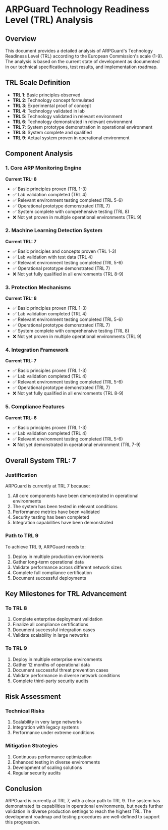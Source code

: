 # ARPGuard Technology Readiness Level (TRL) Analysis

## Overview
This document provides a detailed analysis of ARPGuard's Technology Readiness Level (TRL) according to the European Commission's scale (1-9). The analysis is based on the current state of development as documented in our technical specifications, test results, and implementation roadmap.

## TRL Scale Definition
- **TRL 1**: Basic principles observed
- **TRL 2**: Technology concept formulated
- **TRL 3**: Experimental proof of concept
- **TRL 4**: Technology validated in lab
- **TRL 5**: Technology validated in relevant environment
- **TRL 6**: Technology demonstrated in relevant environment
- **TRL 7**: System prototype demonstration in operational environment
- **TRL 8**: System complete and qualified
- **TRL 9**: Actual system proven in operational environment

## Component Analysis

### 1. Core ARP Monitoring Engine
**Current TRL: 8**
- ✅ Basic principles proven (TRL 1-3)
- ✅ Lab validation completed (TRL 4)
- ✅ Relevant environment testing completed (TRL 5-6)
- ✅ Operational prototype demonstrated (TRL 7)
- ✅ System complete with comprehensive testing (TRL 8)
- ❌ Not yet proven in multiple operational environments (TRL 9)

### 2. Machine Learning Detection System
**Current TRL: 7**
- ✅ Basic principles and concepts proven (TRL 1-3)
- ✅ Lab validation with test data (TRL 4)
- ✅ Relevant environment testing completed (TRL 5-6)
- ✅ Operational prototype demonstrated (TRL 7)
- ❌ Not yet fully qualified in all environments (TRL 8-9)

### 3. Protection Mechanisms
**Current TRL: 8**
- ✅ Basic principles proven (TRL 1-3)
- ✅ Lab validation completed (TRL 4)
- ✅ Relevant environment testing completed (TRL 5-6)
- ✅ Operational prototype demonstrated (TRL 7)
- ✅ System complete with comprehensive testing (TRL 8)
- ❌ Not yet proven in multiple operational environments (TRL 9)

### 4. Integration Framework
**Current TRL: 7**
- ✅ Basic principles proven (TRL 1-3)
- ✅ Lab validation completed (TRL 4)
- ✅ Relevant environment testing completed (TRL 5-6)
- ✅ Operational prototype demonstrated (TRL 7)
- ❌ Not yet fully qualified in all environments (TRL 8-9)

### 5. Compliance Features
**Current TRL: 6**
- ✅ Basic principles proven (TRL 1-3)
- ✅ Lab validation completed (TRL 4)
- ✅ Relevant environment testing completed (TRL 5-6)
- ❌ Not yet demonstrated in operational environment (TRL 7-9)

## Overall System TRL: 7

### Justification
ARPGuard is currently at TRL 7 because:
1. All core components have been demonstrated in operational environments
2. The system has been tested in relevant conditions
3. Performance metrics have been validated
4. Security testing has been completed
5. Integration capabilities have been demonstrated

### Path to TRL 9
To achieve TRL 9, ARPGuard needs to:
1. Deploy in multiple production environments
2. Gather long-term operational data
3. Validate performance across different network sizes
4. Complete full compliance certification
5. Document successful deployments

## Key Milestones for TRL Advancement

### To TRL 8
1. Complete enterprise deployment validation
2. Finalize all compliance certifications
3. Document successful integration cases
4. Validate scalability in large networks

### To TRL 9
1. Deploy in multiple enterprise environments
2. Gather 12 months of operational data
3. Document successful threat prevention cases
4. Validate performance in diverse network conditions
5. Complete third-party security audits

## Risk Assessment

### Technical Risks
1. Scalability in very large networks
2. Integration with legacy systems
3. Performance under extreme conditions

### Mitigation Strategies
1. Continuous performance optimization
2. Enhanced testing in diverse environments
3. Development of scaling solutions
4. Regular security audits

## Conclusion
ARPGuard is currently at TRL 7, with a clear path to TRL 9. The system has demonstrated its capabilities in operational environments, but needs further validation in diverse production settings to reach the highest TRL. The development roadmap and testing procedures are well-defined to support this progression. 